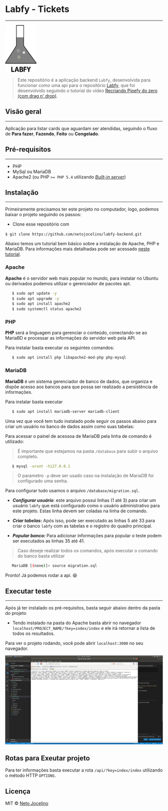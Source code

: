 # Labfy - Tickets
-----------------

![Labfy - Tickets](./labfy.png)

> Este repositório é a aplicação backend `Labfy`, desenvolvida para funcionar como uma api para o repositório [Labfy](https://github.com/netojocelino/labfy-frontend), que foi desenvolvido
> seguindo o tutorial do vídeo [Recriando Pipefy do zero (com drag n' drop)](https://www.youtube.com/watch?v=awRtgpRsdTQ).


## Visão geral
--------------

Aplicação para listar cards que aguardam ser atendidas, seguindo o fluxo de **Para fazer**, **Fazendo**, **Feito** ou **Congelado**.



## Pré-requisitos
-----------------
- PHP
- MySql ou MariaDB
- Apache2 (ou PHP `>= PHP 5.4` utilizando [*Built-in server*](https://www.php.net/manual/pt_BR/features.commandline.webserver.php)) 



## Instalação
-------------

Primeiramente precisamos ter este projeto no computador, logo, podemos baixar o projeto seguindo os passos:

 - Clone esse repositório com

 ```$ git clone https://github.com/netojocelino/labfy-backend.git```


Abaixo temos um tutorial bem básico sobre a instalação de Apache, PHP e MariaDB. Para informações mais detalhadas pode ser acessado [neste tutorial](https://sempreupdate.com.br/como-instalar-apache-mariadb-php7-lamp-stack-ubuntu-16-04-lts/).

 ### Apache

**Apache** é o servidor web mais popular no mundo, para instalar no Ubuntu ou derivados podemos utilizar o gerenciador de pacotes apt. 
 ```sh
    $ sudo apt update -y
    $ sudo apt upgrade -y
    $ sudo apt install apache2
    $ sudo systemctl status apache2
 ```


 ### PHP

 **PHP** será a linguagem para gerenciar o conteúdo, conectando-se ao MariaBD e processar as informações do servidor web pela API.

 Para instalar basta executar os seguintes comandos:

 ```sh
    $ sudo apt install php libapache2-mod-php php-mysql
 ```

 ### MariaDB

 **MariaDB** é um sistema gerenciador de banco de dados, que organiza e dispõe acesso aos bancos para que possa ser realizado a persistência de informações. 
 
 Para instalar basta executar

 ```sh
    $ sudo apt install mariadb-server mariadb-client
 ```



Uma vez que você tem tudo instalado pode seguir os passos abaixo para criar um usuário no banco de dados assim como suas tabelas:

Para acessar o painel de acessoa de MariaDB pela linha de comando é utilizado:
 > É importante que estejamos na pasta `/database` para subir o arquivo completo.

```sh
   $ mysql -uroot -h127.0.0.1
```
 > O parametro `-p` deve ser usado caso na instalação de MariaDB foi configurado uma senha.


Para configurar tudo usamos o arquivo `/database/migration.sql`.

- ***Configurar usuário***: este arquivo possui linhas (1 até 3) para criar um usuário `labfy` que está configurado como o usuário administrativo para este projeto. Estas linha devem ser coladas na linha de comando.

 - ***Criar tabelas:*** Após isso, pode ser executado as linhas 5 até 33 para criar o banco `labfy` com as tabelas e o registro do quadro principal.
 
 - ***Popular banco:*** Para adicionar informações para popular o teste podem ser executados as linhas 35 até 41.

> Caso deseje realizar todos os comandos, após executar o comando do banco basta utilizar 
```sh
   MariaDB [(none)]> source migration.sql
```

Pronto! Já podemos rodar a api. :satisfied:



## Executar teste
-----------------

Após já ter instalado os pré-requisitos, basta seguir abaixo dentro da pasta do projeto
- Tendo instalado na pasta do Apache basta abrir no navegador `localhost/PROJECT_NAME/?key=index/index` e ele irá retornar a lista de todos os resultados.

Para ver o projeto rodando, você pode abrir `localhost:3000` no seu navegador.

![RETORNO DA API](./doc/images/api.png)




## Rotas para Exeutar projeto
Para ter informações basta executar a rota `/api/?key=index/index` utilizando o método HTTP `OPTIONS`.




## Licença

MIT &copy; [Neto Jocelino](https://github.com/netojocelino/)
